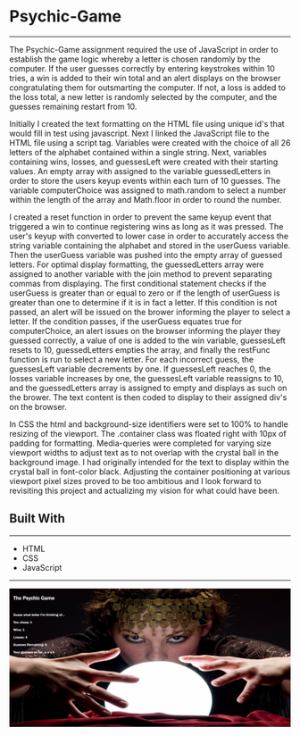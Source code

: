 # Psychic-Game

___

The Psychic-Game assignment required the use of JavaScript in order to establish the game logic whereby a letter is chosen randomly by the computer. If the user guesses correctly by entering keystrokes within 10 tries, a win is added to their win total and an alert displays on the browser congratulating them for outsmarting the computer. If not, a loss is added to the loss total, a new letter is randomly selected by the computer, and the guesses remaining restart from 10.  

Initially I created the text formatting on the HTML file using unique id's that would fill in test using javascript. Next I linked the JavaScript file to the HTML file using a script tag. Variables were created with the choice of all 26 letters of the alphabet contained within a single string. Next, variables containing wins, losses, and guessesLeft were created with their starting values. An empty array with assigned to the variable guessedLetters in order to store the users keyup events within each turn of 10 guesses. The variable computerChoice was assigned to math.random to select a number within the length of the array and Math.floor in order to round the number.

I created a reset function in order to prevent the same keyup event that triggered a win to continue registering wins as long as it was pressed. The user's keyup with converted to lower case in order to accurately access the string variable containing the alphabet and stored in the userGuess variable. Then the userGuess variable was pushed into the empty array of guessed letters. For optimal display formatting, the guessedLetters array were assigned to another variable with the join method to prevent separating commas from displaying. The first conditional statement checks if the userGuess is greater than or equal to zero or if the length of userGuess is greater than one to determine if it is in fact a letter. If this condition is not passed, an alert will be issued on the brower informing the player to select a letter. If the condition passes, if the userGuess equates true for computerChoice, an alert issues on the browser informing the player they guessed correctly, a value of one is added to the win variable, guessesLeft resets to 10, guessedLetters empties the array, and finally the restFunc function is run to select a new letter. For each incorrect guess, the guessesLeft variable decrements by one. If guessesLeft reaches 0, the losses variable increases by one, the guessesLeft variable reassigns to 10, and the guessedLetters array is assigned to empty and displays as such on the brower. The text content is then coded to display to their assigned div's on the browser.  

In CSS the html and background-size identifiers were set to 100% to handle resizing of the viewport. The .container class was floated right with 10px of padding for formatting. Media-queries were completed for varying size viewport widths to adjust text as to not overlap with the crystal ball in the background image. I had originally intended for the text to display within the crystal ball in font-color black. Adjusting the container positioning at various viewport pixel sizes proved to be too ambitious and I look forward to revisiting this project and actualizing my vision for what could have been.

## Built With

___

* HTML
* CSS
* JavaScript

___

![Index Page](assets/Index-Page-Screenshot.png)